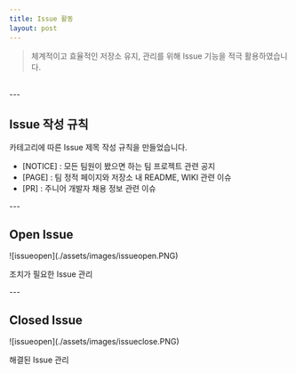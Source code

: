 ```yaml
---
title: Issue 활동
layout: post
---
```


<blockquote>체계적이고 효율적인 저장소 유지, 관리를 위해 Issue 기능을 적극 활용하였습니다.</blockquote><br>
---
<h2>Issue 작성 규칙</h2>
<p>카테고리에 따른 Issue 제목 작성 규칙을 만들었습니다.<br>
<ul>
<li>[NOTICE] : 모든 팀원이 봤으면 하는 팀 프로젝트 관련 공지</li>
<li>[PAGE] : 팀 정적 페이지와 저장소 내 README, WIKI 관련 이슈</li>
<li>[PR] : 주니어 개발자 채용 정보 관련 이슈</li>
</ul>
</p>
---
<h2>Open Issue</h2>
![issueopen](./assets/images/issueopen.PNG)
<p>조치가 필요한 Issue 관리</p>
---
<h2>Closed Issue</h2>
![issueopen](./assets/images/issueclose.PNG)
<p>해결된 Issue 관리</p>
